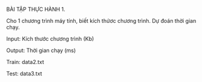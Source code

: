 BÀI TẬP THỰC HÀNH 1.

Cho 1 chương trình máy tính, biết kích thứơc chương trình. Dự đoán thời gian chạy.

Input: Kích thước chương trình (Kb)

Output: Thời gian chạy (ms)

Train: data2.txt

Test: data3.txt 
